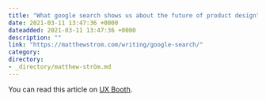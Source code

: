```yaml
---
title: "What google search shows us about the future of product design"
date: 2021-03-11 13:47:36 +0000
dateadded: 2021-03-11 13:47:36 +0000
description: ""
link: "https://matthewstrom.com/writing/google-search/"
category:
directory:
- _directory/matthew-ström.md
---
```

<p>You can read this article on <a href="https://www.uxbooth.com/articles/what-google-search-shows-us-about-future-of-product-design/" target="_blank" rel="noopener">UX Booth</a>.</p>
